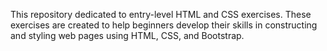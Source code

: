 This repository dedicated to entry-level HTML and CSS exercises. These exercises are created to help beginners develop their skills in constructing and styling web pages using HTML, CSS, and Bootstrap.
